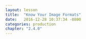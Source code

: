 ```yaml
---
layout: lesson
title:  "Know Your Image Formats"
date:   2016-12-28 10:37:34 -0800
categories: production
chapter: "2.4.0"
---
```


